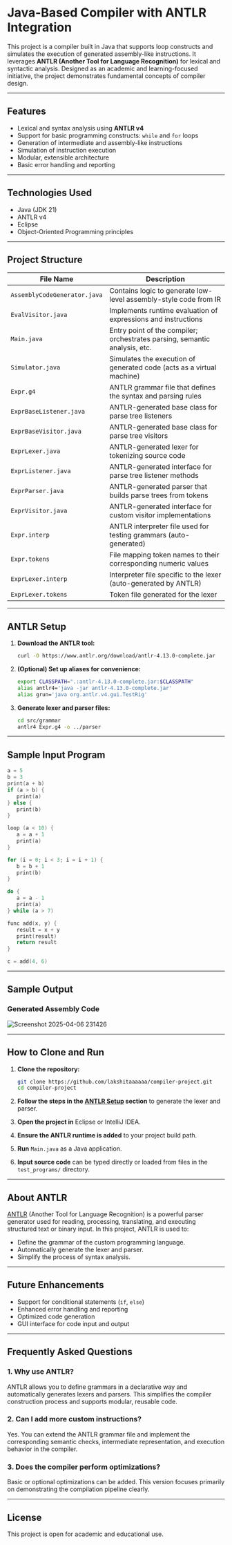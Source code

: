 # Java-Based Compiler with ANTLR Integration

This project is a compiler built in Java that supports loop constructs and simulates the execution of generated assembly-like instructions. It leverages **ANTLR (Another Tool for Language Recognition)** for lexical and syntactic analysis. Designed as an academic and learning-focused initiative, the project demonstrates fundamental concepts of compiler design.

---

## Features

- Lexical and syntax analysis using **ANTLR v4**
- Support for basic programming constructs: `while` and `for` loops
- Generation of intermediate and assembly-like instructions
- Simulation of instruction execution
- Modular, extensible architecture
- Basic error handling and reporting

---

## Technologies Used

- Java (JDK 21)
- ANTLR v4
- Eclipse
- Object-Oriented Programming principles

---

## Project Structure

| File Name                     | Description                                                                 |
|------------------------------|-----------------------------------------------------------------------------|
| `AssemblyCodeGenerator.java` | Contains logic to generate low-level assembly-style code from IR            |
| `EvalVisitor.java`           | Implements runtime evaluation of expressions and instructions               |
| `Main.java`                  | Entry point of the compiler; orchestrates parsing, semantic analysis, etc.  |
| `Simulator.java`             | Simulates the execution of generated code (acts as a virtual machine)       |
| `Expr.g4`                    | ANTLR grammar file that defines the syntax and parsing rules                |
| `ExprBaseListener.java`      | ANTLR-generated base class for parse tree listeners                         |
| `ExprBaseVisitor.java`       | ANTLR-generated base class for parse tree visitors                          |
| `ExprLexer.java`             | ANTLR-generated lexer for tokenizing source code                            |
| `ExprListener.java`          | ANTLR-generated interface for parse tree listener methods                   |
| `ExprParser.java`            | ANTLR-generated parser that builds parse trees from tokens                  |
| `ExprVisitor.java`           | ANTLR-generated interface for custom visitor implementations                |
| `Expr.interp`                | ANTLR interpreter file used for testing grammars (auto-generated)           |
| `Expr.tokens`                | File mapping token names to their corresponding numeric values              |
| `ExprLexer.interp`           | Interpreter file specific to the lexer (auto-generated by ANTLR)            |
| `ExprLexer.tokens`           | Token file generated for the lexer                                         |

---

## ANTLR Setup

1. **Download the ANTLR tool:**
   ```bash
   curl -O https://www.antlr.org/download/antlr-4.13.0-complete.jar
   ```

2. **(Optional) Set up aliases for convenience:**
   ```bash
   export CLASSPATH=".:antlr-4.13.0-complete.jar:$CLASSPATH"
   alias antlr4='java -jar antlr-4.13.0-complete.jar'
   alias grun='java org.antlr.v4.gui.TestRig'
   ```

3. **Generate lexer and parser files:**
   ```bash
   cd src/grammar
   antlr4 Expr.g4 -o ../parser
   ```

---

## Sample Input Program

```c
a = 5
b = 3
print(a + b)
if (a > b) {
   print(a)
} else {
   print(b)
}

loop (a < 10) {
   a = a + 1
   print(a)
}

for (i = 0; i < 3; i = i + 1) {
   b = b + 1
   print(b)
}

do {
   a = a - 1
   print(a)
} while (a > 7)

func add(x, y) {
   result = x + y
   print(result)
   return result
}

c = add(4, 6)

```

---

## Sample Output
### Generated Assembly Code
![Screenshot 2025-04-06 231426](https://github.com/user-attachments/assets/d397539b-1dab-4e26-a210-ef410ca49052)


---

## How to Clone and Run

1. **Clone the repository:**
   ```bash
   git clone https://github.com/lakshitaaaaaa/compiler-project.git
   cd compiler-project
   ```

2. **Follow the steps in the [ANTLR Setup](#antlr-setup) section** to generate the lexer and parser.

3. **Open the project in** Eclipse or IntelliJ IDEA.

4. **Ensure the ANTLR runtime is added** to your project build path.

5. **Run** `Main.java` as a Java application.

6. **Input source code** can be typed directly or loaded from files in the `test_programs/` directory.

---

## About ANTLR

[ANTLR](https://www.antlr.org/) (Another Tool for Language Recognition) is a powerful parser generator used for reading, processing, translating, and executing structured text or binary input. In this project, ANTLR is used to:

- Define the grammar of the custom programming language.
- Automatically generate the lexer and parser.
- Simplify the process of syntax analysis.

---

## Future Enhancements

- Support for conditional statements (`if`, `else`)
- Enhanced error handling and reporting
- Optimized code generation
- GUI interface for code input and output

---

## Frequently Asked Questions

### 1. Why use ANTLR?
   ANTLR allows you to define grammars in a declarative way and automatically generates lexers and parsers. This simplifies the compiler construction process and supports modular, reusable code.

### 2. Can I add more custom instructions?
   Yes. You can extend the ANTLR grammar file and implement the corresponding semantic checks, intermediate representation, and execution behavior in the compiler.

### 3. Does the compiler perform optimizations?
   Basic or optional optimizations can be added. This version focuses primarily on demonstrating the compilation pipeline clearly.

---
## License

This project is open for academic and educational use.
